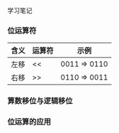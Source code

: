 学习笔记
### 位运算符

含义| 运算符| 示例
---| --- | ---
左移 | << | 0011 => 0110
右移 | >> | 0110 => 0011
### 算数移位与逻辑移位

### 位运算的应用 